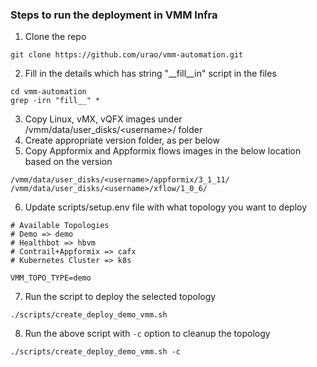 ### Steps to run the deployment in VMM Infra

1. Clone the repo 
```
git clone https://github.com/urao/vmm-automation.git
```
2. Fill in the details which has string \"\__fill\__in\" script in the files
```
cd vmm-automation
grep -irn "fill__" *
```
3. Copy Linux, vMX, vQFX images under /vmm/data/user_disks/\<username\>/ folder
4. Create appropriate version folder, as per below
5. Copy Appformix and Appformix flows images in the below location based on the version
```
/vmm/data/user_disks/<username>/appformix/3_1_11/
/vmm/data/user_disks/<username>/xflow/1_0_6/
```
6. Update scripts/setup.env file with what topology you want to deploy
```
# Available Topologies
# Demo => demo
# Healthbot => hbvm
# Contrail+Appformix => cafx
# Kubernetes Cluster => k8s

VMM_TOPO_TYPE=demo
```
7. Run the script to deploy the selected topology
```
./scripts/create_deploy_demo_vmm.sh
```
8. Run the above script with `-c` option to cleanup the topology
```
./scripts/create_deploy_demo_vmm.sh -c
```
